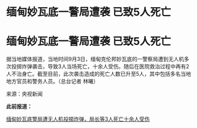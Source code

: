 # 缅甸妙瓦底一警局遭袭 已致5人死亡

# 缅甸妙瓦底一警局遭袭 已致5人死亡

据当地媒体报道，当地时间9月3日，缅甸克伦邦妙瓦底的一警察局遭到无人机多次投掷炸弹袭击，导致3人当场死亡，十余人受伤。随后在医院救治过程中再有2人不治身亡。截至目前，此次袭击造成的死亡人数已升至5人，其中包括多名当地地方官员和警务人员。（总台记者
林曦）

来源：央视新闻

**此前报道：**

[缅甸妙瓦底警局遭无人机投掷炸弹，局长等3人死亡十余人受伤](https://new.qq.com/rain/a/20230904A01TWG00)

